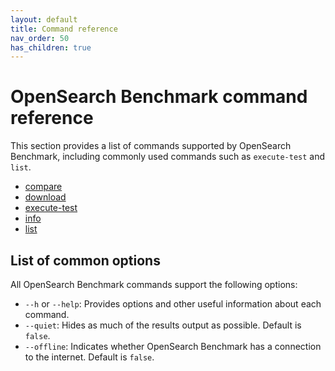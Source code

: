 ```yaml
---
layout: default
title: Command reference
nav_order: 50
has_children: true
---
```


# OpenSearch Benchmark command reference

This section provides a list of commands supported by OpenSearch Benchmark, including commonly used commands such as `execute-test` and `list`.

- [compare]({{site.url}}{{site.baseurl}}/benchmark/commands/compare/)
- [download]({{site.url}}{{site.baseurl}}/benchmark/commands/download/)
- [execute-test]({{site.url}}{{site.baseurl}}/benchmark/commands/execute-test/)
- [info]({{site.url}}{{site.baseurl}}/benchmark/commands/info/)
- [list]({{site.url}}{{site.baseurl}}/benchmark/commands/list/)

## List of common options

All OpenSearch Benchmark commands support the following options:

- `--h` or `--help`: Provides options and other useful information about each command.
- `--quiet`: Hides as much of the results output as possible. Default is `false`.
- `--offline`: Indicates whether OpenSearch Benchmark has a connection to the internet. Default is `false`.

